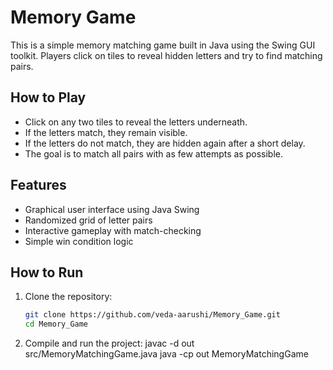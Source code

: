 # Memory Game

This is a simple memory matching game built in Java using the Swing GUI toolkit. Players click on tiles to reveal hidden letters and try to find matching pairs.

## How to Play

- Click on any two tiles to reveal the letters underneath.
- If the letters match, they remain visible.
- If the letters do not match, they are hidden again after a short delay.
- The goal is to match all pairs with as few attempts as possible.

## Features

- Graphical user interface using Java Swing
- Randomized grid of letter pairs
- Interactive gameplay with match-checking
- Simple win condition logic


## How to Run

1. Clone the repository:

   ```bash
   git clone https://github.com/veda-aarushi/Memory_Game.git
   cd Memory_Game
2. Compile and run the project:
javac -d out src/MemoryMatchingGame.java
java -cp out MemoryMatchingGame
